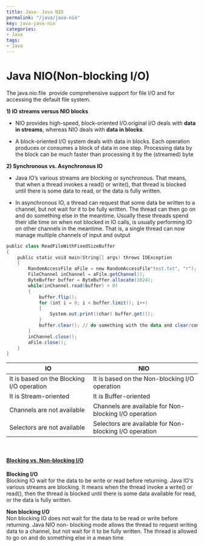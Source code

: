 ```yaml
---
title: Java- Java NIO
permalink: "/java/java-nio"
key: java-java-nio
categories:
- Java
tags:
- Java
---
```


Java NIO(**Non-blocking I/O**)
===========================================

The java.nio.file  provide comprehensive support for file I/O and for accessing
the default file system.

**1) IO streams versus NIO blocks**

-   NIO provides high-speed, block-oriented I/O.original I/O deals with **data
    in streams**, whereas NIO deals with **data in blocks**.

-   A block-oriented I/O system deals with data in blocks. Each operation
    produces or consumes a block of data in one step. Processing data by the
    block can be much faster than processing it by the (streamed) byte

**2) Synchronous vs. Asynchronous IO**

-   Java IO’s various streams are blocking or synchronous. That means, that when
    a thread invokes a read() or write(), that thread is blocked until there is
    some data to read, or the data is fully written.

-   In asynchronous IO, a thread can request that some data be written to a
    channel, but not wait for it to be fully written. The thread can then go on
    and do something else in the meantime. Usually these threads spend their
    idle time on when not blocked in IO calls, is usually performing IO on other
    channels in the meantime. That is, a single thread can now manage multiple
    channels of input and output
```powershell
public class ReadFileWithFixedSizeBuffer
{
    public static void main(String[] args) throws IOException
    {
        RandomAccessFile aFile = new RandomAccessFile"test.txt", "r");
        FileChannel inChannel = aFile.getChannel();
        ByteBuffer buffer = ByteBuffer.allocate(1024);
        while(inChannel.read(buffer) > 0)
        {
            buffer.flip();
            for (int i = 0; i < buffer.limit(); i++)
            {
                System.out.print((char) buffer.get());
            }
            buffer.clear(); // do something with the data and clear/compact it.
        }
        inChannel.close();
        aFile.close();
    }
}
```


| **IO**                                    | **NIO**                                                |
|-------------------------------------------|--------------------------------------------------------|
| It is based on the Blocking I/O operation | It is based on the Non-blocking I/O operation          |
| It is Stream-oriented                     | It is Buffer-oriented                                  |
| Channels are not available                | Channels are available for Non-blocking I/O operation  |
| Selectors are not available               | Selectors are available for Non-blocking I/O operation |

<br>

#### <u>Blocking vs. Non-blocking I/O</u>

**Blocking I/O**  
Blocking IO wait for the data to be write or read before returning. Java IO's
various streams are blocking. It means when the thread invoke a write() or
read(), then the thread is blocked until there is some data available for read,
or the data is fully written.

**Non blocking I/O**  
Non blocking IO does not wait for the data to be read or write before returning.
Java NIO non- blocking mode allows the thread to request writing data to a
channel, but not wait for it to be fully written. The thread is allowed to go on
and do something else in a mean time
